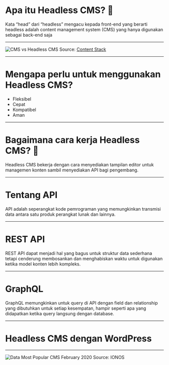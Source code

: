 # Apa itu Headless CMS? 🤔
Kata “head” dari “headless” mengacu kepada front-end yang berarti headless adalah content management system (CMS) yang hanya digunakan sebagai back-end saja

---

![CMS vs Headless CMS](/assets/traditional-vs-headless-cms.png)
Source: [Content Stack](https://www.contentstack.com/blog/all-about-headless/headless-cms-vs-building-custom-cms)

---

# Mengapa perlu untuk menggunakan Headless CMS?
* Fleksibel
* Cepat
* Kompatibel
* Aman

---

# Bagaimana cara kerja Headless CMS? 🧐
Headless CMS bekerja dengan cara menyediakan tampilan editor untuk managemen konten sambil menyediakan API bagi pengembang.

---

# Tentang API
API adalah seperangkat kode pemrograman yang memungkinkan transmisi data antara satu produk perangkat lunak dan lainnya.

---

# REST API
REST API dapat menjadi hal yang bagus untuk struktur data sederhana tetapi cenderung membosankan dan menghabiskan waktu untuk digunakan ketika model konten lebih kompleks.


---

# GraphQL
GraphQL memungkinkan untuk query di API dengan field dan relationship yang dibutuhkan untuk setiap kesempatan, hampir seperti apa yang didapatkan ketika query langsung dengan database.

---

# Headless CMS dengan WordPress

---

![Data Most Popular CMS February 2020](/assets/CMS-market-shares-2020.png)
Source: IONOS

